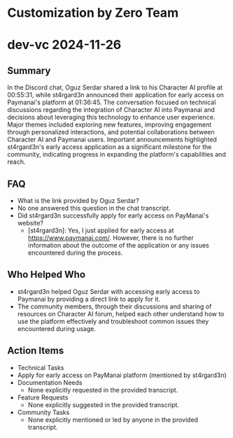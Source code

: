 # Customization by Zero Team

# dev-vc 2024-11-26

## Summary
 In the Discord chat, Oguz Serdar shared a link to his Character AI profile at 00:55:31, while st4rgard3n announced their application for early access on Paymanai's platform at 01:36:45. The conversation focused on technical discussions regarding the integration of Character AI into Paymanai and decisions about leveraging this technology to enhance user experience. Major themes included exploring new features, improving engagement through personalized interactions, and potential collaborations between Character AI and Paymanai users. Important announcements highlighted st4rgard3n's early access application as a significant milestone for the community, indicating progress in expanding the platform's capabilities and reach.

## FAQ
 - What is the link provided by Oguz Serdar?
  - No one answered this question in the chat transcript.
- Did st4rgard3n successfully apply for early access on PayManai's website?
  - [st4rgard3n]: Yes, I just applied for early access at https://www.paymanai.com/. However, there is no further information about the outcome of the application or any issues encountered during the process.

## Who Helped Who
 - st4rgard3n helped Oguz Serdar with accessing early access to Paymanai by providing a direct link to apply for it.
- The community members, through their discussions and sharing of resources on Character AI forum, helped each other understand how to use the platform effectively and troubleshoot common issues they encountered during usage.

## Action Items
 - Technical Tasks
  - Apply for early access on PayManai platform (mentioned by st4rgard3n)
- Documentation Needs
  - None explicitly requested in the provided transcript.
- Feature Requests
  - None explicitly suggested in the provided transcript.
- Community Tasks
  - None explicitly mentioned or led by anyone in the provided transcript.

